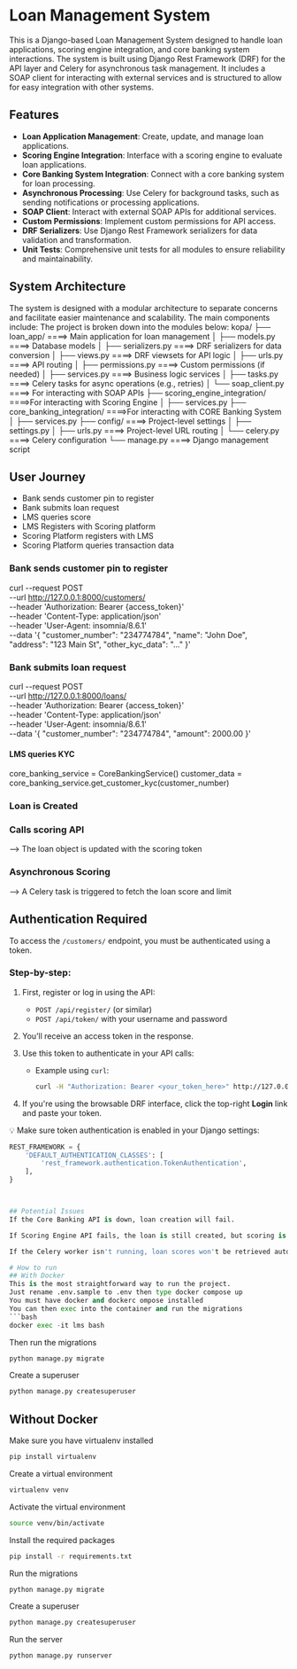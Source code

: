 
# Loan Management System
This is a Django-based Loan Management System designed to handle loan applications, scoring engine integration, and core banking system interactions. The system is built using Django Rest Framework (DRF) for the API layer and Celery for asynchronous task management.
It includes a SOAP client for interacting with external services and is structured to allow for easy integration with other systems.
## Features
- **Loan Application Management**: Create, update, and manage loan applications.
- **Scoring Engine Integration**: Interface with a scoring engine to evaluate loan applications.
- **Core Banking System Integration**: Connect with a core banking system for loan processing.
- **Asynchronous Processing**: Use Celery for background tasks, such as sending notifications or processing applications.
- **SOAP Client**: Interact with external SOAP APIs for additional services.
- **Custom Permissions**: Implement custom permissions for API access.
- **DRF Serializers**: Use Django Rest Framework serializers for data validation and transformation.
- **Unit Tests**: Comprehensive unit tests for all modules to ensure reliability and maintainability.

## System Architecture
The system is designed with a modular architecture to separate concerns and facilitate easier maintenance and scalability. The main components include:
The project is broken down into the modules below:
kopa/
    ├── loan_app/          ====> Main application for loan management
    │   ├── models.py      ====> Database models
    │   ├── serializers.py ====> DRF serializers for data conversion
    │   ├── views.py        ====> DRF viewsets for API logic
    │   ├── urls.py         ====> API routing
    │   ├── permissions.py  ====> Custom permissions (if needed)
    │   ├── services.py     ====> Business logic services
    │   ├── tasks.py        ====> Celery tasks for async operations (e.g., retries)
    │   └── soap_client.py  ====> For interacting with SOAP APIs
    ├── scoring_engine_integration/ ====>For interacting with Scoring Engine
    │   ├── services.py
    ├── core_banking_integration/ ====>For interacting with CORE Banking System
    │   ├── services.py
    ├── config/           ====> Project-level settings
    │   ├── settings.py
    │   ├── urls.py       ====> Project-level URL routing
    │   └── celery.py     ====> Celery configuration
    └── manage.py         ====> Django management script


## User Journey
- Bank sends customer pin to register
- Bank submits loan request
- LMS queries score
- LMS Registers with Scoring platform
- Scoring Platform registers with LMS
- Scoring Platform queries transaction data

### Bank sends customer pin to register
curl --request POST \
  --url http://127.0.0.1:8000/customers/ \
  --header 'Authorization: Bearer {access_token}' \
  --header 'Content-Type: application/json' \
  --header 'User-Agent: insomnia/8.6.1' \
  --data '{
 "customer_number": "234774784",
 "name": "John Doe",
 "address": "123 Main St",
 "other_kyc_data": "..."
}'

### Bank submits loan request
curl --request POST \
  --url http://127.0.0.1:8000/loans/ \
  --header 'Authorization: Bearer {access_token}' \
  --header 'Content-Type: application/json' \
  --header 'User-Agent: insomnia/8.6.1' \
  --data '{
 "customer_number": "234774784",
 "amount": 2000.00
}'

  #### LMS queries KYC
  core_banking_service = CoreBankingService()
  customer_data = core_banking_service.get_customer_kyc(customer_number)
  ### Loan is Created
  ### Calls scoring API 
  --> The loan object is updated with the scoring token
  ### Asynchronous Scoring
  --> A Celery task is triggered to fetch the loan score and limit

  ## Authentication Required

To access the `/customers/` endpoint, you must be authenticated using a token.

### Step-by-step:

1. First, register or log in using the API:
   - `POST /api/register/` (or similar)
   - `POST /api/token/` with your username and password

2. You’ll receive an access token in the response.

3. Use this token to authenticate in your API calls:

   - Example using `curl`:
     ```bash
     curl -H "Authorization: Bearer <your_token_here>" http://127.0.0.1:8000/customers/
     ```

4. If you're using the browsable DRF interface, click the top-right **Login** link and paste your token.

💡 Make sure token authentication is enabled in your Django settings:
```python
REST_FRAMEWORK = {
    'DEFAULT_AUTHENTICATION_CLASSES': [
        'rest_framework.authentication.TokenAuthentication',
    ],
}



## Potential Issues
If the Core Banking API is down, loan creation will fail.

If Scoring Engine API fails, the loan is still created, but scoring is delayed.

If the Celery worker isn't running, loan scores won't be retrieved automatically.

# How to run
## With Docker
This is the most straightforward way to run the project. 
Just rename .env.sample to .env then type docker compose up
You must have docker and dockerc ompose installed
You can then exec into the container and run the migrations
```bash
docker exec -it lms bash
```
Then run the migrations
```bash
python manage.py migrate
```
Create a superuser
```bash
python manage.py createsuperuser
```

## Without Docker
Make sure you have virtualenv installed
```bash
pip install virtualenv
```
Create a virtual environment
```bash
virtualenv venv
```
Activate the virtual environment
```bash
source venv/bin/activate
```
Install the required packages
```bash
pip install -r requirements.txt
```
Run the migrations
```bash
python manage.py migrate
```
Create a superuser
```bash
python manage.py createsuperuser
```
Run the server
```bash
python manage.py runserver
```